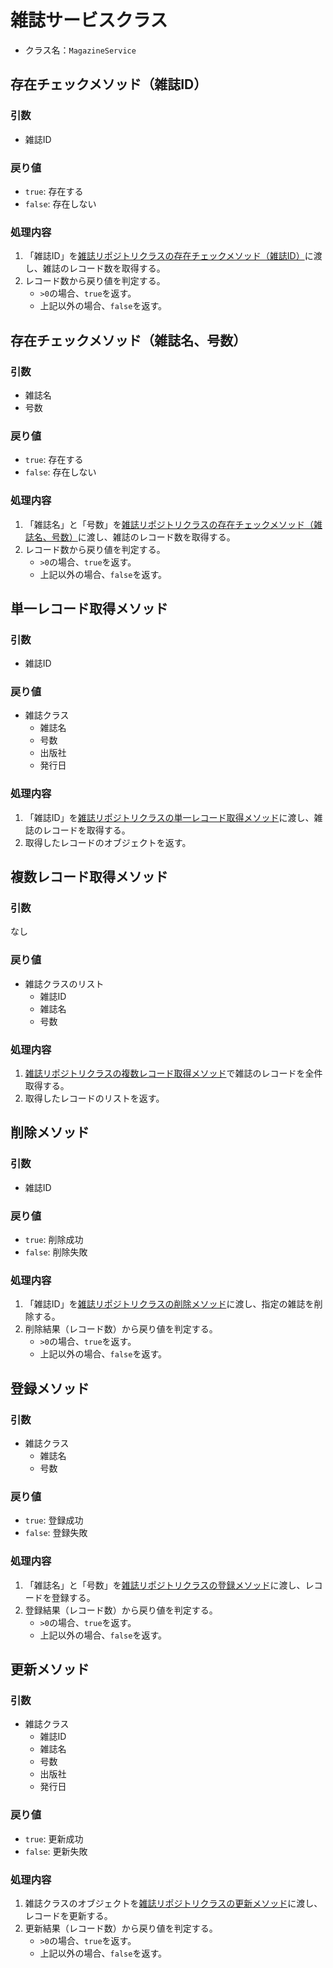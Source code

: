 # 雑誌サービスクラス
- クラス名：`MagazineService`

## 存在チェックメソッド（雑誌ID）
### 引数
- 雑誌ID

### 戻り値
- `true`: 存在する
- `false`: 存在しない

### 処理内容
1. 「雑誌ID」を[雑誌リポジトリクラスの存在チェックメソッド（雑誌ID）]()に渡し、雑誌のレコード数を取得する。
1. レコード数から戻り値を判定する。
    - `>0`の場合、`true`を返す。
    - 上記以外の場合、`false`を返す。

## 存在チェックメソッド（雑誌名、号数）
### 引数
- 雑誌名
- 号数

### 戻り値
- `true`: 存在する
- `false`: 存在しない

### 処理内容
1. 「雑誌名」と「号数」を[雑誌リポジトリクラスの存在チェックメソッド（雑誌名、号数）]()に渡し、雑誌のレコード数を取得する。
1. レコード数から戻り値を判定する。
    - `>0`の場合、`true`を返す。
    - 上記以外の場合、`false`を返す。

## 単一レコード取得メソッド
### 引数
- 雑誌ID

### 戻り値
- 雑誌クラス
    - 雑誌名
    - 号数
    - 出版社
    - 発行日

### 処理内容
1. 「雑誌ID」を[雑誌リポジトリクラスの単一レコード取得メソッド]()に渡し、雑誌のレコードを取得する。
1. 取得したレコードのオブジェクトを返す。

## 複数レコード取得メソッド
### 引数
なし

### 戻り値
- 雑誌クラスのリスト
    - 雑誌ID
    - 雑誌名
    - 号数

### 処理内容
1. [雑誌リポジトリクラスの複数レコード取得メソッド]()で雑誌のレコードを全件取得する。
1. 取得したレコードのリストを返す。

## 削除メソッド
### 引数
- 雑誌ID

### 戻り値
- `true`: 削除成功
- `false`: 削除失敗

### 処理内容
1. 「雑誌ID」を[雑誌リポジトリクラスの削除メソッド]()に渡し、指定の雑誌を削除する。
1. 削除結果（レコード数）から戻り値を判定する。
    - `>0`の場合、`true`を返す。
    - 上記以外の場合、`false`を返す。

## 登録メソッド
### 引数
- 雑誌クラス
    - 雑誌名
    - 号数

### 戻り値
- `true`: 登録成功
- `false`: 登録失敗

### 処理内容
1. 「雑誌名」と「号数」を[雑誌リポジトリクラスの登録メソッド]()に渡し、レコードを登録する。
1. 登録結果（レコード数）から戻り値を判定する。
    - `>0`の場合、`true`を返す。
    - 上記以外の場合、`false`を返す。

## 更新メソッド
### 引数
- 雑誌クラス
    - 雑誌ID
    - 雑誌名
    - 号数
    - 出版社
    - 発行日

### 戻り値
- `true`: 更新成功
- `false`: 更新失敗

### 処理内容
1. 雑誌クラスのオブジェクトを[雑誌リポジトリクラスの更新メソッド]()に渡し、レコードを更新する。
1. 更新結果（レコード数）から戻り値を判定する。
    - `>0`の場合、`true`を返す。
    - 上記以外の場合、`false`を返す。
